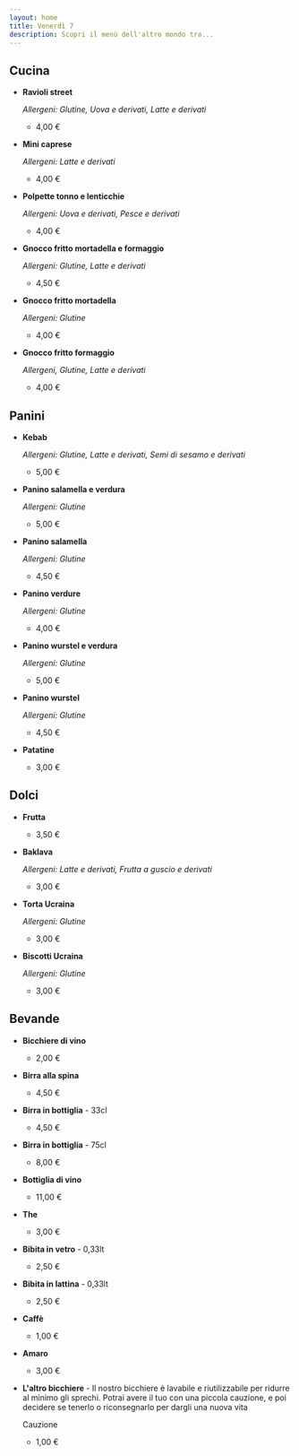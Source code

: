 ```yaml
---
layout: home
title: Venerdì 7
description: Scopri il menù dell'altro mondo tra...
---
```



## Cucina ##
- **Ravioli street**

  *Allergeni: Glutine, Uova e derivati, Latte e derivati*
  - 4,00 €

- **Mini caprese**

  *Allergeni: Latte e derivati*
  - 4,00 €

- **Polpette tonno e lenticchie**

  *Allergeni: Uova e derivati, Pesce e derivati*
  - 4,00 €

- **Gnocco fritto mortadella e formaggio**

  *Allergeni: Glutine, Latte e derivati*
  - 4,50 €

- **Gnocco fritto mortadella**

  *Allergeni: Glutine*
  - 4,00 €

- **Gnocco fritto formaggio**

  *Allergeni, Glutine, Latte e derivati*
  - 4,00 €

## Panini ##
- **Kebab**

  *Allergeni: Glutine, Latte e derivati, Semi di sesamo e derivati*
  - 5,00 €

- **Panino salamella e verdura**

  *Allergeni: Glutine*
  - 5,00 €

- **Panino salamella**

  *Allergeni: Glutine*
  - 4,50 €

- **Panino verdure**

  *Allergeni: Glutine*
  - 4,00 €

- **Panino wurstel e verdura**

  *Allergeni: Glutine*
  - 5,00 €

- **Panino wurstel**

  *Allergeni: Glutine*
  - 4,50 €

- **Patatine**
  - 3,00 €


## Dolci ##
- **Frutta**
  - 3,50 €

- **Baklava**

  *Allergeni: Latte e derivati, Frutta a guscio e derivati*
  - 3,00 €

- **Torta Ucraina**

  *Allergeni: Glutine*
  - 3,00 €

- **Biscotti Ucraina**

  *Allergeni: Glutine*
  - 3,00 €

## Bevande ##
- **Bicchiere di vino**
  - 2,00 €

- **Birra alla spina**
  - 4,50 €

- **Birra in bottiglia** - 33cl
  - 4,50 €

- **Birra in bottiglia** - 75cl
  - 8,00 €
  
- **Bottiglia di vino**
  - 11,00 €

- **The**
  - 3,00 €

- **Bibita in vetro** - 0,33lt
  - 2,50 €

- **Bibita in lattina** - 0,33lt
  - 2,50 €

- **Caffè**
  - 1,00 €

- **Amaro**
  - 3,00 €

- **L'altro bicchiere** - Il nostro bicchiere è lavabile e riutilizzabile per ridurre al minimo gli sprechi. Potrai avere il tuo con una piccola cauzione, e poi decidere se tenerlo o riconsegnarlo per dargli una nuova vita

  Cauzione
  - 1,00 €
